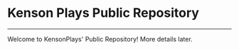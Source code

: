 # Kenson Plays Public Repository
---
Welcome to KensonPlays' Public Repository! More details later.
